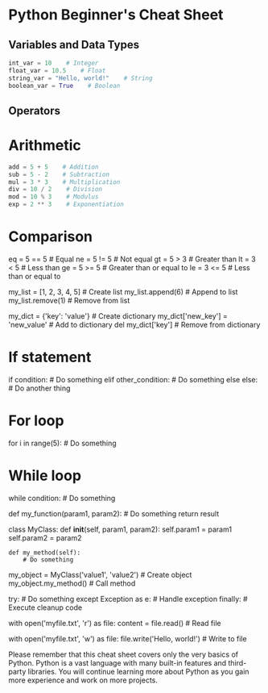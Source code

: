# Python Beginner's Cheat Sheet

## Variables and Data Types

```python
int_var = 10    # Integer
float_var = 10.5    # Float
string_var = "Hello, world!"    # String
boolean_var = True    # Boolean
```

## Operators

# Arithmetic
```python
add = 5 + 5    # Addition
sub = 5 - 2    # Subtraction
mul = 3 * 3    # Multiplication
div = 10 / 2    # Division
mod = 10 % 3    # Modulus
exp = 2 ** 3    # Exponentiation
```

# Comparison
eq = 5 == 5    # Equal
ne = 5 != 5    # Not equal
gt = 5 > 3    # Greater than
lt = 3 < 5    # Less than
ge = 5 >= 5    # Greater than or equal to
le = 3 <= 5    # Less than or equal to

my_list = [1, 2, 3, 4, 5]    # Create list
my_list.append(6)    # Append to list
my_list.remove(1)    # Remove from list

my_dict = {'key': 'value'}    # Create dictionary
my_dict['new_key'] = 'new_value'    # Add to dictionary
del my_dict['key']    # Remove from dictionary

# If statement
if condition:
    # Do something
elif other_condition:
    # Do something else
else:
    # Do another thing

# For loop
for i in range(5):
    # Do something

# While loop
while condition:
    # Do something

def my_function(param1, param2):
    # Do something
    return result

class MyClass:
    def __init__(self, param1, param2):
        self.param1 = param1
        self.param2 = param2

    def my_method(self):
        # Do something

my_object = MyClass('value1', 'value2')    # Create object
my_object.my_method()    # Call method

try:
    # Do something
except Exception as e:
    # Handle exception
finally:
    # Execute cleanup code

with open('myfile.txt', 'r') as file:
    content = file.read()    # Read file

with open('myfile.txt', 'w') as file:
    file.write('Hello, world!')    # Write to file



Please remember that this cheat sheet covers only the very basics of Python. Python is a vast language with many built-in features and third-party libraries. You will continue learning more about Python as you gain more experience and work on more projects.
